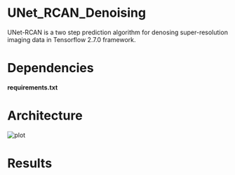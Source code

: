 # UNet_RCAN_Denoising
UNet-RCAN is a two step prediction algorithm for denosing super-resolution imaging data in Tensorflow 2.7.0 framework.

# Dependencies
**requirements.txt**

# Architecture
![plot](https://github.com/vebrahimi1990/UNet_RCAN_Denoising/blob/master/image%20files/Architecture.png)

# Results

